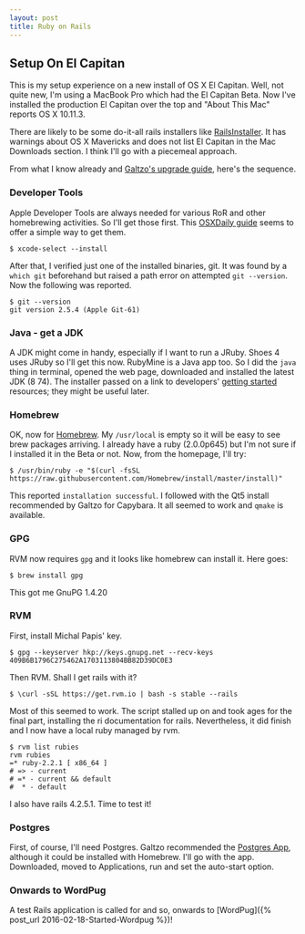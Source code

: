 ```yaml
---
layout: post
title: Ruby on Rails
---
```


## Setup On El Capitan

This is my setup experience on a new install of OS X El Capitan. Well, not quite new, I'm using a MacBook Pro which had the El Capitan Beta. Now I've installed the production El Capitan over the top and "About This Mac" reports OS X 10.11.3.

There are likely to be some do-it-all rails installers like [RailsInstaller](http://railsinstaller.org/en). It has warnings about OS X Mavericks and does not list El Capitan in the Mac Downloads section. I think I'll go with a piecemeal approach.

From what I know already and [Galtzo's upgrade guide](https://www.reddit.com/r/ruby/comments/3n26gt/upgrade_to_el_capitan_with_homebrew_ruby/), here's the sequence.

### Developer Tools

Apple Developer Tools are always needed for various RoR and other homebrewing activities. So I'll get those first. This [OSXDaily guide](http://osxdaily.com/2014/02/12/install-command-line-tools-mac-os-x/) seems to offer a simple way to get them.

~~~
$ xcode-select --install
~~~

After that, I verified just one of the installed binaries, git. It was found by a `which git` beforehand but raised a path error on attempted `git --version`. Now the following was reported.

~~~
$ git --version
git version 2.5.4 (Apple Git-61)
~~~

### Java - get a  JDK

A JDK might come in handy, especially if I want to run a JRuby. Shoes 4 uses JRuby so I'll get this now. RubyMine is a Java app too. So I did the `java` thing in terminal, opened the web page, downloaded and installed the latest JDK (8 74). The installer passed on a link to developers' [getting started](http://docs.oracle.com/javase/tutorial/getStarted/index.html) resources; they might be useful later.

### Homebrew

OK, now for [Homebrew](http://brew.sh). My `/usr/local` is empty so it will be easy to see brew packages arriving. I already have a ruby (2.0.0p645) but I'm not sure if I installed it in the Beta or not. Now, from the homepage, I'll try:

~~~
$ /usr/bin/ruby -e "$(curl -fsSL https://raw.githubusercontent.com/Homebrew/install/master/install)"
~~~

This reported `installation successful`. I followed with the Qt5 install recommended by Galtzo for Capybara. It all seemed to work and `qmake` is available.

### GPG

RVM now requires `gpg` and it looks like homebrew can install it. Here goes:

~~~
$ brew install gpg
~~~

This got me GnuPG 1.4.20

### RVM

First, install Michal Papis' key.

~~~
$ gpg --keyserver hkp://keys.gnupg.net --recv-keys 409B6B1796C275462A1703113804BB82D39DC0E3
~~~

Then RVM. Shall I get rails with it?

~~~
$ \curl -sSL https://get.rvm.io | bash -s stable --rails
~~~

Most of this seemed to work. The script stalled up on and took ages for the final part, installing the ri documentation for rails. Nevertheless, it did finish and I now have a local ruby managed by rvm.

~~~
$ rvm list rubies
rvm rubies
=* ruby-2.2.1 [ x86_64 ]
# => - current
# =* - current && default
#  * - default
~~~

I also have rails 4.2.5.1. Time to test it!

### Postgres

First, of course, I'll need Postgres. Galtzo recommended the [Postgres App](http://postgresapp.com), although it could be installed with Homebrew. I'll go with the app. Downloaded, moved to Applications, run and set the auto-start option.

### Onwards to WordPug

A test Rails application is called for and so, onwards to [WordPug]({% post_url 2016-02-18-Started-Wordpug %})!